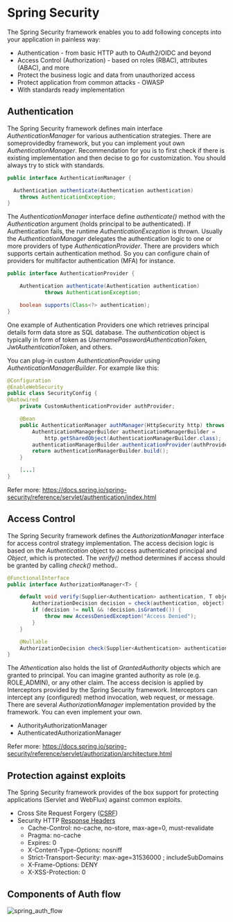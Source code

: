 # Spring Security
The Spring Security framework enables you to add following concepts into your application in painless way:

* Authentication - from basic HTTP auth to OAuth2/OIDC and beyond
* Access Control (Authorization) - based on roles (RBAC), attributes (ABAC), and more   
* Protect the business logic and data from unauthorized access
* Protect application from common attacks - OWASP  
* With standards ready implementation

## Authentication
The Spring Security framework defines main interface *AuthenticationManager* for various authentication strategies.
There are someprovidedby framework, but you can implement yout own *AuthenticationManager*. Recommendation for you
is to first check if there is existing implementation and then decise to go for customization. You should always
try to stick with standards.

```Java
public interface AuthenticationManager {

  Authentication authenticate(Authentication authentication)
    throws AuthenticationException;
}
```

The *AuthenticationManager* interface define *authenticate()* method with the *Authentication* argument (holds principal to be authenticated). If Authentication fails, the runtime *AuthenticationException* is thrown. Usually the *AuthenticationManager*
delegates the authentication logic to one or more providers of type *AuthenticationProvider*. There are providers which 
supports certain authentication method. So you can configure chain of providers for multifactor authentication (MFA) for instance.

```Java
public interface AuthenticationProvider {

	Authentication authenticate(Authentication authentication)
			throws AuthenticationException;

	boolean supports(Class<?> authentication);
}
```

One example of Authentication Providers one which retrieves principal details form data store as SQL database. 
The *authentication* object is typically in form of token as *UsernamePasswordAuthenticationToken*, *JwtAuthenticationToken*, and others.

You can plug-in custom *AuthenticationProvider* using *AuthenticationManagerBuilder*. For example like this:

```Java
@Configuration
@EnableWebSecurity
public class SecurityConfig {
@Autowired
    private CustomAuthenticationProvider authProvider;

    @Bean
    public AuthenticationManager authManager(HttpSecurity http) throws Exception {
        AuthenticationManagerBuilder authenticationManagerBuilder = 
            http.getSharedObject(AuthenticationManagerBuilder.class);
        authenticationManagerBuilder.authenticationProvider(authProvider);
        return authenticationManagerBuilder.build();
    } 

    [...]
} 
```

Refer more: https://docs.spring.io/spring-security/reference/servlet/authentication/index.html

## Access Control
The Spring Security framework defines the *AuthorizationManager* interface for access control strategy implementation. 
The access decision logic is based on the *Authentication* object to access authenticated principal and *Object*,
which is protected. The *verify()* method determines if access should be granted by calling *check()* method..

```Java
@FunctionalInterface
public interface AuthorizationManager<T> {

	default void verify(Supplier<Authentication> authentication, T object) {
		AuthorizationDecision decision = check(authentication, object);
		if (decision != null && !decision.isGranted()) {
			throw new AccessDeniedException("Access Denied");
		}
	}

	@Nullable
	AuthorizationDecision check(Supplier<Authentication> authentication, T object);
}
```

The *Athentication* also holds the list of *GrantedAuthority* objects which are granted to principal. You can imagine
granted authority as role (e.g. ROLE_ADMIN), or any other claim. The access decision is applied by Interceptors provided
by the Spring Security framework. Interceptors can intercept any (configured) method invocation, web request, or message.
There are several *AuthorizationManager* implementation provided by the framework. You can even implement your own.

* AuthorityAuthorizationManager
* AuthenticatedAuthorizationManager

Refer more: https://docs.spring.io/spring-security/reference/servlet/authorization/architecture.html


## Protection against exploits
The Spring Security framework provides of the box support for protecting applications (Servlet and WebFlux) against common exploits.

* Cross Site Request Forgery ([CSRF](https://owasp.org/www-community/attacks/csrf))
* Security HTTP [Response Headers](https://docs.spring.io/spring-security/reference/features/exploits/headers.html)
    * Cache-Control: no-cache, no-store, max-age=0, must-revalidate
    * Pragma: no-cache
    * Expires: 0
    * X-Content-Type-Options: nosniff
    * Strict-Transport-Security: max-age=31536000 ; includeSubDomains
    * X-Frame-Options: DENY
    * X-XSS-Protection: 0


## Components of Auth flow

![spring_auth_flow](assets/spring-authentication.jpg)